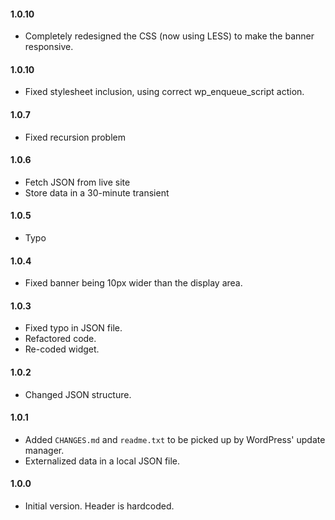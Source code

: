 #### 1.0.10
* Completely redesigned the CSS (now using LESS) to make the banner responsive.

#### 1.0.10
* Fixed stylesheet inclusion, using correct wp_enqueue_script action.

#### 1.0.7
* Fixed recursion problem

#### 1.0.6
* Fetch JSON from live site
* Store data in a 30-minute transient

#### 1.0.5
* Typo

#### 1.0.4
* Fixed banner being 10px wider than the display area.

#### 1.0.3
* Fixed typo in JSON file.
* Refactored code.
* Re-coded widget.

#### 1.0.2
* Changed JSON structure.

#### 1.0.1
* Added `CHANGES.md` and `readme.txt` to be picked up by WordPress' update manager.
* Externalized data in a local JSON file.

#### 1.0.0
* Initial version. Header is hardcoded.
